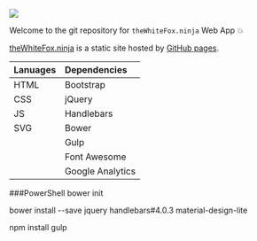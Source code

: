 ![](http://thewhitefox.ninja/img/banner.png)

Welcome to the git repository for `theWhiteFox.ninja` Web App :boom: 

[theWhiteFox.ninja](http://theWhiteFox.ninja) is a static site hosted by [GitHub pages](http://pages.github.com/).

| Lanuages     | Dependencies 	  | 
| ------------ | :--------------- |
| HTML 		   | Bootstrap    	  |
| CSS 		   | jQuery       	  |
| JS           | Handlebars   	  |
| SVG          | Bower        	  |
|			   | Gulp         	  |
|			   | Font Awesome 	  |
|			   | Google Analytics |

###PowerShell
bower init

bower install --save jquery handlebars#4.0.3 material-design-lite

npm install gulp
